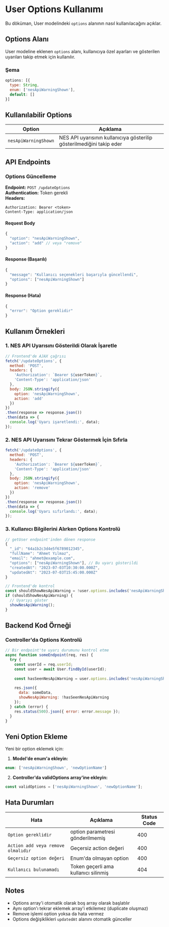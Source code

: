 # User Options Kullanımı

Bu döküman, User modelindeki `options` alanının nasıl kullanılacağını açıklar.

## Options Alanı

User modeline eklenen `options` alanı, kullanıcıya özel ayarları ve gösterilen uyarıları takip etmek için kullanılır.

### Şema
```javascript
options: [{
  type: String,
  enum: ['nesApiWarningShown'],
  default: []
}]
```

## Kullanılabilir Options

| Option | Açıklama |
|--------|----------|
| `nesApiWarningShown` | NES API uyarısının kullanıcıya gösterilip gösterilmediğini takip eder |

## API Endpoints

### Options Güncelleme
**Endpoint:** `POST /updateOptions`  
**Authentication:** Token gerekli  
**Headers:** 
```
Authorization: Bearer <token>
Content-Type: application/json
```

#### Request Body
```javascript
{
  "option": "nesApiWarningShown",
  "action": "add" // veya "remove"
}
```

#### Response (Başarılı)
```javascript
{
  "message": "Kullanıcı seçenekleri başarıyla güncellendi",
  "options": ["nesApiWarningShown"]
}
```

#### Response (Hata)
```javascript
{
  "error": "Option gereklidir"
}
```

## Kullanım Örnekleri

### 1. NES API Uyarısını Gösterildi Olarak İşaretle

```javascript
// Frontend'de AJAX çağrısı
fetch('/updateOptions', {
  method: 'POST',
  headers: {
    'Authorization': `Bearer ${userToken}`,
    'Content-Type': 'application/json'
  },
  body: JSON.stringify({
    option: 'nesApiWarningShown',
    action: 'add'
  })
})
.then(response => response.json())
.then(data => {
  console.log('Uyarı işaretlendi:', data);
});
```

### 2. NES API Uyarısını Tekrar Göstermek İçin Sıfırla

```javascript
fetch('/updateOptions', {
  method: 'POST',
  headers: {
    'Authorization': `Bearer ${userToken}`,
    'Content-Type': 'application/json'
  },
  body: JSON.stringify({
    option: 'nesApiWarningShown',
    action: 'remove'
  })
})
.then(response => response.json())
.then(data => {
  console.log('Uyarı sıfırlandı:', data);
});
```

### 3. Kullanıcı Bilgilerini Alırken Options Kontrolü

```javascript
// getUser endpoint'inden dönen response
{
  "_id": "64a1b2c3d4e5f6789012345",
  "fullName": "Ahmet Yılmaz",
  "email": "ahmet@example.com",
  "options": ["nesApiWarningShown"], // Bu uyarı gösterildi
  "createdAt": "2023-07-03T10:30:00.000Z",
  "updatedAt": "2023-07-03T15:45:00.000Z"
}

// Frontend'de kontrol
const shouldShowNesApiWarning = !user.options.includes('nesApiWarningShown');
if (shouldShowNesApiWarning) {
  // Uyarıyı göster
  showNesApiWarning();
}
```

## Backend Kod Örneği

### Controller'da Options Kontrolü

```javascript
// Bir endpoint'te uyarı durumunu kontrol etme
async function someEndpoint(req, res) {
  try {
    const userId = req.userId;
    const user = await User.findById(userId);
    
    const hasSeenNesApiWarning = user.options.includes('nesApiWarningShown');
    
    res.json({
      data: someData,
      showNesApiWarning: !hasSeenNesApiWarning
    });
  } catch (error) {
    res.status(500).json({ error: error.message });
  }
}
```

## Yeni Option Ekleme

Yeni bir option eklemek için:

1. **Model'de enum'a ekleyin:**
```javascript
enum: ['nesApiWarningShown', 'newOptionName']
```

2. **Controller'da validOptions array'ine ekleyin:**
```javascript
const validOptions = ['nesApiWarningShown', 'newOptionName'];
```

## Hata Durumları

| Hata | Açıklama | Status Code |
|------|----------|-------------|
| `Option gereklidir` | option parametresi gönderilmemiş | 400 |
| `Action add veya remove olmalıdır` | Geçersiz action değeri | 400 |
| `Geçersiz option değeri` | Enum'da olmayan option | 400 |
| `Kullanıcı bulunamadı` | Token geçerli ama kullanıcı silinmiş | 404 |

## Notes

- Options array'i otomatik olarak boş array olarak başlatılır
- Aynı option'ı tekrar eklemek array'i etkilemez (duplicate oluşmaz)
- Remove işlemi option yoksa da hata vermez
- Options değişiklikleri `updatedAt` alanını otomatik günceller 